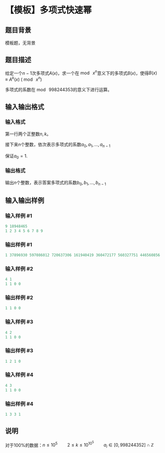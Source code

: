 # 【模板】多项式快速幂

## 题目背景

模板题，无背景

## 题目描述

给定一个$n-1$次多项式$A(x)$，求一个在$\bmod\ x^n$意义下的多项式$B(x)$，使得$B(x) \equiv A^k(x) \ (\bmod\ x^n)$

多项式的系数在$\bmod\ 998244353$的意义下进行运算。

## 输入输出格式

### 输入格式

第一行两个正整数$n,k$。

接下来$n$个整数，依次表示多项式的系数$a_0, a_1, \dots, a_{n-1}$

保证$a_0 = 1$.

### 输出格式

输出$n$个整数，表示答案多项式的系数$b_0, b_1, \dots, b_{n-1}$

## 输入输出样例

### 输入样例 #1

```cpp
9 18948465
1 2 3 4 5 6 7 8 9
```


### 输出样例 #1

```cpp
1 37896930 597086012 720637306 161940419 360472177 560327751 446560856 524295016
```


### 输入样例 #2

```cpp
4 1
1 1 0 0

```
### 输出样例 #2

```cpp
1 1 0 0
```


### 输入样例 #3

```cpp
4 2
1 1 0 0

```
### 输出样例 #3

```cpp
1 2 1 0

```
### 输入样例 #4

```cpp
4 3
1 1 0 0
```


### 输出样例 #4

```cpp
1 3 3 1
```


## 说明

对于$100\%$的数据：$n \leq 10^5 \qquad 2 \leq k \leq 10^{10^5}\qquad a_i \in [0,998244352] \cap \mathbb{Z}$

